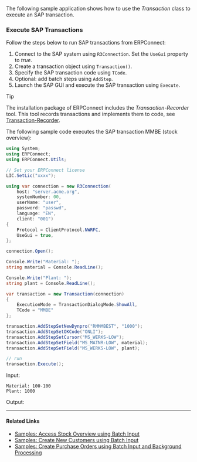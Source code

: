 The following sample application shows how to use the *Transaction* class to execute an SAP transaction.

### Execute SAP Transactions

Follow the steps below to run SAP transactions from ERPConnect:

1. Connect to the SAP system using `R3Connection`. Set the `UseGui` property to *true*.
1. Create a transaction object using `Transaction()`.
1. Specify the SAP transaction code using `TCode`.
1. Optional: add batch steps using `AddStep`.
1. Launch the SAP GUI and execute the SAP transaction using `Execute`.

Tip

The installation package of ERPConnect includes the *Transaction-Recorder* tool. This tool records transactions and implements them to code, see [Transaction-Recorder](../transaction-recorder/).

The following sample code executes the SAP transaction MMBE (stock overview):

```csharp
using System;
using ERPConnect;
using ERPConnect.Utils;

// Set your ERPConnect license
LIC.SetLic("xxxx");

using var connection = new R3Connection(
    host: "server.acme.org",
    systemNumber: 00,
    userName: "user",
    password: "passwd",
    language: "EN",
    client: "001")
{
    Protocol = ClientProtocol.NWRFC,
    UseGui = true,
};

connection.Open();

Console.Write("Material: ");
string material = Console.ReadLine();

Console.Write("Plant: ");
string plant = Console.ReadLine();

var transaction = new Transaction(connection)
{
    ExecutionMode = TransactionDialogMode.ShowAll,
    TCode = "MMBE"
};

transaction.AddStepSetNewDynpro("RMMMBEST", "1000");
transaction.AddStepSetOKCode("ONLI");
transaction.AddStepSetCursor("MS_WERKS-LOW");
transaction.AddStepSetField("MS_MATNR-LOW", material);
transaction.AddStepSetField("MS_WERKS-LOW", plant);

// run
transaction.Execute();

```

Input:

```text
Material: 100-100
Plant: 1000

```

Output:

______________________________________________________________________

#### Related Links

- [Samples: Access Stock Overview using Batch Input](../../../samples/access-stock-overview-using-batch-input/)
- [Samples: Create New Customers using Batch Input](../../../samples/create-new-customers-using-batch-input/)
- [Samples: Create Purchase Orders using Batch Input and Background Processing](../../../samples/create-purchase-orders-using-batch-input/)
